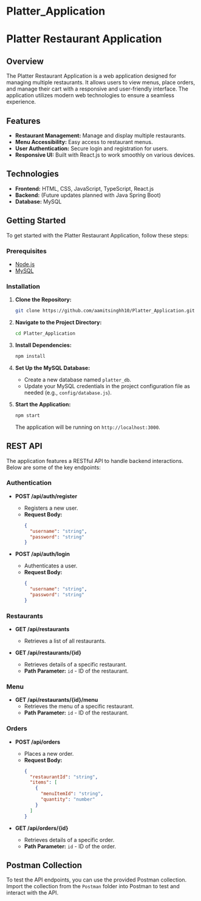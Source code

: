 # Platter_Application

# Platter Restaurant Application

## Overview

The Platter Restaurant Application is a web application designed for managing multiple restaurants. It allows users to view menus, place orders, and manage their cart with a responsive and user-friendly interface. The application utilizes modern web technologies to ensure a seamless experience.

## Features

- **Restaurant Management:** Manage and display multiple restaurants.
- **Menu Accessibility:** Easy access to restaurant menus.
- **User Authentication:** Secure login and registration for users.
- **Responsive UI:** Built with React.js to work smoothly on various devices.

## Technologies

- **Frontend:** HTML, CSS, JavaScript, TypeScript, React.js
- **Backend:** (Future updates planned with Java Spring Boot)
- **Database:** MySQL

## Getting Started

To get started with the Platter Restaurant Application, follow these steps:

### Prerequisites

- [Node.js](https://nodejs.org/)
- [MySQL](https://www.mysql.com/)

### Installation

1. **Clone the Repository:**
    ```bash
    git clone https://github.com/aamitsinghh10/Platter_Application.git
    ```

2. **Navigate to the Project Directory:**
    ```bash
    cd Platter_Application
    ```

3. **Install Dependencies:**
    ```bash
    npm install
    ```

4. **Set Up the MySQL Database:**
    - Create a new database named `platter_db`.
    - Update your MySQL credentials in the project configuration file as needed (e.g., `config/database.js`).

5. **Start the Application:**
    ```bash
    npm start
    ```

   The application will be running on `http://localhost:3000`.

## REST API

The application features a RESTful API to handle backend interactions. Below are some of the key endpoints:

### Authentication

- **POST /api/auth/register**
  - Registers a new user.
  - **Request Body:**
    ```json
    {
      "username": "string",
      "password": "string"
    }
    ```

- **POST /api/auth/login**
  - Authenticates a user.
  - **Request Body:**
    ```json
    {
      "username": "string",
      "password": "string"
    }
    ```

### Restaurants

- **GET /api/restaurants**
  - Retrieves a list of all restaurants.

- **GET /api/restaurants/{id}**
  - Retrieves details of a specific restaurant.
  - **Path Parameter:** `id` - ID of the restaurant.

### Menu

- **GET /api/restaurants/{id}/menu**
  - Retrieves the menu of a specific restaurant.
  - **Path Parameter:** `id` - ID of the restaurant.

### Orders

- **POST /api/orders**
  - Places a new order.
  - **Request Body:**
    ```json
    {
      "restaurantId": "string",
      "items": [
        {
          "menuItemId": "string",
          "quantity": "number"
        }
      ]
    }
    ```

- **GET /api/orders/{id}**
  - Retrieves details of a specific order.
  - **Path Parameter:** `id` - ID of the order.

## Postman Collection

To test the API endpoints, you can use the provided Postman collection. Import the collection from the `Postman` folder into Postman to test and interact with the API.


